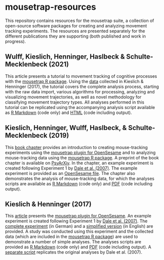 # mousetrap-resources

This repository contains resources for the mousetrap suite, a collection of open-source software packages for creating and analyzing movement tracking experiments. The resources are presented separately for the different publications they are supporting (both published and work in progress).


## Wulff, Kieslich, Henninger, Haslbeck & Schulte-Mecklenbeck (2021)

This article presents a tutorial to movement tracking of cognitive processes with the [mousetrap R package](http://pascalkieslich.github.io/mousetrap/). Using the [data](http://pascalkieslich.github.io/mousetrap/reference/KH2017_raw.html) collected in Kieslich & Henninger (2017), the tutorial covers the complete analysis process, starting with the raw data import, various algorithms for processing, analyzing and visualizing movement trajectories, as well as novel methodology for classifying movement trajectory types. All analyses performed in this tutorial can be replicated using the accompanying analysis script available as [R Markdown](mousetrap_tutorial.Rmd) (code only) and [HTML](mousetrap_tutorial.html) (code including output).


## Kieslich, Henninger, Wulff, Haslbeck, & Schulte-Mecklenbeck (2019)

This [book chapter](https://doi.org/10.4324/9781315160559-9) provides an introduction to creating mouse-tracking experiments using the [mousetrap plugin for OpenSesame](https://github.com/pascalkieslich/mousetrap-os) and to analyzing mouse-tracking data using the [mousetrap R package](http://pascalkieslich.github.io/mousetrap/). A preprint of the book chapter is available on [PsyArXiv](https://psyarxiv.com/zuvqa/). In the chapter, an example experiment is created following Experiment 1 by [Dale et al. (2007)](https://doi.org/10.3758/BF03195938). The example experiment is provided as an [OpenSesame file](Kieslichetal2019_chapter/tutorial_experiment.osexp). The chapter also demonstrates the analysis of mouse-tracking data, for which the analyses scripts are available as [R Markdown](Kieslichetal2019_chapter/tutorial_analyses.Rmd) (code only) and [PDF](Kieslichetal2019_chapter/tutorial_analyses.pdf) (code including output).


## Kieslich & Henninger (2017)

This [article](https://doi.org/10.3758/s13428-017-0900-z) presents the [mousetrap plugin for OpenSesame](https://github.com/pascalkieslich/mousetrap-os). An example experiment is created following Experiment 1 by [Dale et al. (2007)](https://doi.org/10.3758/BF03195938). The [complete experiment](KieslichHenninger2017/experiment/experiment_german_full_version.osexp) (in German) and a [simplified version](KieslichHenninger2017/experiment/experiment_english_simplified.osexp) (in English) are provided. A study was conducted using this experiment and the collected data (which are included in the [mousetrap R package](http://pascalkieslich.github.io/mousetrap/reference/KH2017_raw.html)) are used to demonstrate a number of simple analyses. The analyses scripts are provided as [R Markdown](KieslichHenninger2017/KH2017_analyses.Rmd) (code only) and [PDF](KieslichHenninger2017/KH2017_analyses.pdf) (code including output). A [separate script](KieslichHenninger2017/KH2017_analyses_following_Dale_et_al.pdf) replicates the original analyses by Dale et al. (2007).
